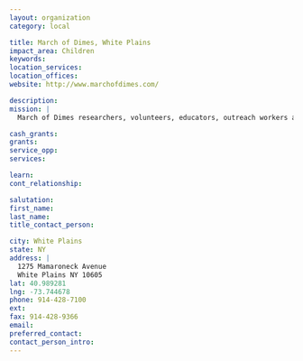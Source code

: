 ```yaml
---
layout: organization
category: local

title: March of Dimes, White Plains
impact_area: Children
keywords: 
location_services: 
location_offices: 
website: http://www.marchofdimes.com/

description: 
mission: |
  March of Dimes researchers, volunteers, educators, outreach workers and advocates work together to give all babies a fighting chance against the threats to their health: prematurity, birth defects, low birthweight.

cash_grants: 
grants: 
service_opp: 
services: 

learn: 
cont_relationship: 

salutation: 
first_name: 
last_name: 
title_contact_person: 

city: White Plains
state: NY
address: |
  1275 Mamaroneck Avenue  
  White Plains NY 10605
lat: 40.989281
lng: -73.744678
phone: 914-428-7100
ext: 
fax: 914-428-9366
email: 
preferred_contact: 
contact_person_intro: 
---
```

